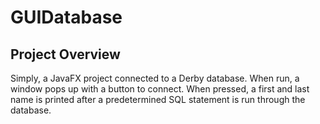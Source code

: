 # GUIDatabase
## Project Overview

Simply, a JavaFX project connected to a Derby database. 
When run, a window pops up with a button to connect. When pressed, a first and last name is printed after a predetermined SQL statement is run through the database.
